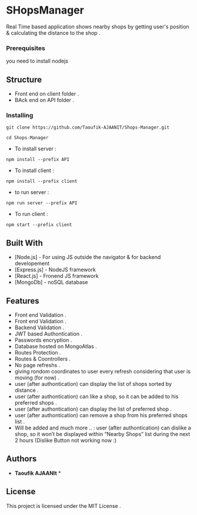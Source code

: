 # SHopsManager

Real Time  based application shows nearby shops by getting user's position &  calculating the distance to the shop .


### Prerequisites

 you need to install nodejs 

## Structure

* Front end on client folder .
* BAck end on API folder .

### Installing

```
git clone https://github.com/Taoufik-AJAANIT/Shops-Manager.git
```

```
cd Shops-Manager
```

* To install server : 
```
npm install --prefix API
```

* To install client : 
```
npm install --prefix client
```

* to run server : 
```
npm run server --prefix API
```

* To run client :
```
npm start --prefix client
```


## Built With

* [Node.js] - For using JS outside the navigator & for backend developement
* [Express.js] - NodeJS framework
* [React.js] - Fronend JS framework
* [MongoDb] - noSQL database

## Features

* Front end Validation .
* Front end Validation .
* Backend Validation .
* JWT based Authontication .
* Passwords encryption .
* Database hosted on MongoAtlas .
* Routes Protection .
* Routes & Coontrollers .
* No page refreshs .
* giving rondom coordinates to user every refresh considering that user is moving (for now) .
* user (after authontication) can display the list of shops sorted by distance .
* user (after authontication)  can like a shop, so it can be added to his preferred shops .
* user (after authontication)  can display the list of preferred shop .
* user (after authontication)  can remove a shop from his preferred shops list .
* Will be added and much more .. :  user (after authontication)  can dislike a shop, so it won’t be displayed within “Nearby Shops” list during the next 2 hours (Dislike Button not working now :)

## Authors

* **Taoufik AJAANIt**  *

## License

This project is licensed under the MIT License .
